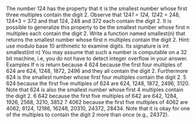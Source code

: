 The number 124 has the property that it is the smallest number whose first three multiples
contain the digit 2. Observe that
124*1 = 124, 124*2 = 248, 124*3 = 372 and that 124, 248 and 372 each contain the digit 2. It is
possible to generalize this property to be the smallest number whose first n multiples each
contain the digit 2. Write a function named smallest(n) that returns the smallest number whose
first n multiples contain the digit 2. Hint: use modulo base 10 arithmetic to examine digits.
Its signature is
int smallest(int n)
You may assume that such a number is computable on a 32 bit machine, i.e, you do not have to
detect integer overflow in your answer.
Examples
If n is return because
4 624
because the first four multiples of 624 are 624, 1248, 1872, 2496 and they all
contain the
digit 2. Furthermore 624 is the smallest number whose first four multiples
contain the digit 2.
5 624
because the first five multiples of 624 are 624, 1248, 1872, 2496, 3120. Note
that 624 is also
the smallest number whose first 4 multiples contain the digit 2.
6 642 because the first five multiples of 642 are 642, 1284, 1926, 2568, 3210, 3852
7 4062
because the first five multiples of 4062 are 4062, 8124, 12186, 16248, 20310,
24372, 28434.
Note that it is okay for one of the multiples to contain the digit 2 more than
once (e.g., 24372).